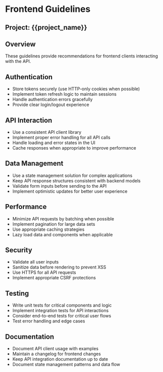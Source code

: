 # Frontend Guidelines

## Project: {{project_name}}

## Overview
These guidelines provide recommendations for frontend clients interacting with the API.

## Authentication
- Store tokens securely (use HTTP-only cookies when possible)
- Implement token refresh logic to maintain sessions
- Handle authentication errors gracefully
- Provide clear login/logout experience

## API Interaction
- Use a consistent API client library
- Implement proper error handling for all API calls
- Handle loading and error states in the UI
- Cache responses when appropriate to improve performance

## Data Management
- Use a state management solution for complex applications
- Keep API response structures consistent with backend models
- Validate form inputs before sending to the API
- Implement optimistic updates for better user experience

## Performance
- Minimize API requests by batching when possible
- Implement pagination for large data sets
- Use appropriate caching strategies
- Lazy load data and components when applicable

## Security
- Validate all user inputs
- Sanitize data before rendering to prevent XSS
- Use HTTPS for all API requests
- Implement appropriate CSRF protections

## Testing
- Write unit tests for critical components and logic
- Implement integration tests for API interactions
- Consider end-to-end tests for critical user flows
- Test error handling and edge cases

## Documentation
- Document API client usage with examples
- Maintain a changelog for frontend changes
- Keep API integration documentation up to date
- Document state management patterns and data flow